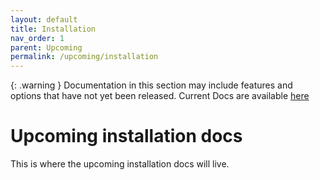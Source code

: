 ```yaml
---
layout: default
title: Installation
nav_order: 1
parent: Upcoming
permalink: /upcoming/installation
---
```


{: .warning }
Documentation in this section may include features and options that have not yet been released. Current Docs are available [here](../current/)

# Upcoming installation docs

This is where the upcoming installation docs will live.